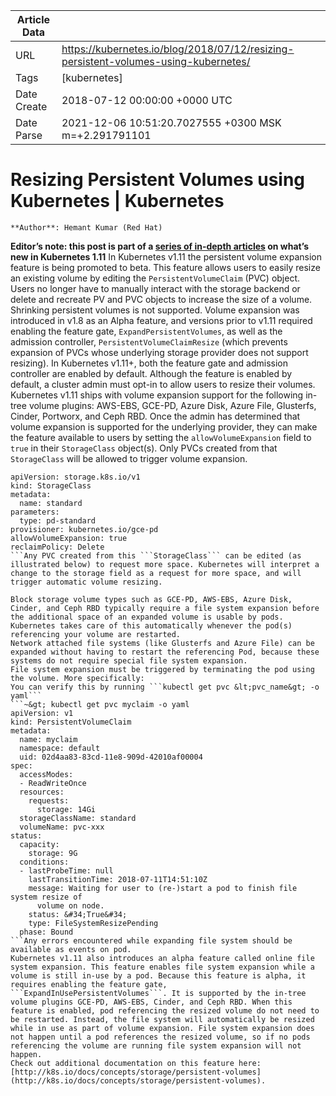|             Article Data             ||
| ----------------- | ----------------- |
| URL               | https://kubernetes.io/blog/2018/07/12/resizing-persistent-volumes-using-kubernetes/        |
| Tags              | [kubernetes]       |
| Date Create       | 2018-07-12 00:00:00 &#43;0000 UTC |
| Date Parse        | 2021-12-06 10:51:20.7027555 &#43;0300 MSK m=&#43;2.291791101  |

# Resizing Persistent Volumes using Kubernetes | Kubernetes

	
	
	
	
	**Author**: Hemant Kumar (Red Hat)
**Editor’s note: this post is part of a [series of in-depth articles](https://kubernetes.io/blog/2018/06/27/kubernetes-1.11-release-announcement/) on what’s new in Kubernetes 1.11**
In Kubernetes v1.11 the persistent volume expansion feature is being promoted to beta. This feature allows users to easily resize an existing volume by editing the ```PersistentVolumeClaim``` (PVC) object. Users no longer have to manually interact with the storage backend or delete and recreate PV and PVC objects to increase the size of a volume. Shrinking persistent volumes is not supported.
Volume expansion was introduced in v1.8 as an Alpha feature, and versions prior to v1.11 required enabling the feature gate, ```ExpandPersistentVolumes```, as well as the admission controller, ```PersistentVolumeClaimResize``` (which prevents expansion of PVCs whose underlying storage provider does not support resizing). In Kubernetes v1.11&#43;, both the feature gate and admission controller are enabled by default.
Although the feature is enabled by default, a cluster admin must opt-in to allow users to resize their volumes. Kubernetes v1.11 ships with volume expansion support for the following in-tree volume plugins: AWS-EBS, GCE-PD, Azure Disk, Azure File, Glusterfs, Cinder, Portworx, and Ceph RBD. Once the admin has determined that volume expansion is supported for the underlying provider, they can make the feature available to users by setting the ```allowVolumeExpansion``` field to ```true``` in their ```StorageClass``` object(s). Only PVCs created from that ```StorageClass``` will be allowed to trigger volume expansion.
```~&gt; cat standard.yaml
apiVersion: storage.k8s.io/v1
kind: StorageClass
metadata:
  name: standard
parameters:
  type: pd-standard
provisioner: kubernetes.io/gce-pd
allowVolumeExpansion: true
reclaimPolicy: Delete
```Any PVC created from this ```StorageClass``` can be edited (as illustrated below) to request more space. Kubernetes will interpret a change to the storage field as a request for more space, and will trigger automatic volume resizing.

Block storage volume types such as GCE-PD, AWS-EBS, Azure Disk, Cinder, and Ceph RBD typically require a file system expansion before the additional space of an expanded volume is usable by pods. Kubernetes takes care of this automatically whenever the pod(s) referencing your volume are restarted.
Network attached file systems (like Glusterfs and Azure File) can be expanded without having to restart the referencing Pod, because these systems do not require special file system expansion.
File system expansion must be triggered by terminating the pod using the volume. More specifically:
You can verify this by running ```kubectl get pvc &lt;pvc_name&gt; -o yaml```
```~&gt; kubectl get pvc myclaim -o yaml
apiVersion: v1
kind: PersistentVolumeClaim
metadata:
  name: myclaim
  namespace: default
  uid: 02d4aa83-83cd-11e8-909d-42010af00004
spec:
  accessModes:
  - ReadWriteOnce
  resources:
    requests:
      storage: 14Gi
  storageClassName: standard
  volumeName: pvc-xxx
status:
  capacity:
    storage: 9G
  conditions:
  - lastProbeTime: null
    lastTransitionTime: 2018-07-11T14:51:10Z
    message: Waiting for user to (re-)start a pod to finish file system resize of
      volume on node.
    status: &#34;True&#34;
    type: FileSystemResizePending
  phase: Bound
```Any errors encountered while expanding file system should be available as events on pod.
Kubernetes v1.11 also introduces an alpha feature called online file system expansion. This feature enables file system expansion while a volume is still in-use by a pod. Because this feature is alpha, it requires enabling the feature gate, ```ExpandInUsePersistentVolumes```. It is supported by the in-tree volume plugins GCE-PD, AWS-EBS, Cinder, and Ceph RBD. When this feature is enabled, pod referencing the resized volume do not need to be restarted. Instead, the file system will automatically be resized while in use as part of volume expansion. File system expansion does not happen until a pod references the resized volume, so if no pods referencing the volume are running file system expansion will not happen.
Check out additional documentation on this feature here: [http://k8s.io/docs/concepts/storage/persistent-volumes](http://k8s.io/docs/concepts/storage/persistent-volumes).


	

	


